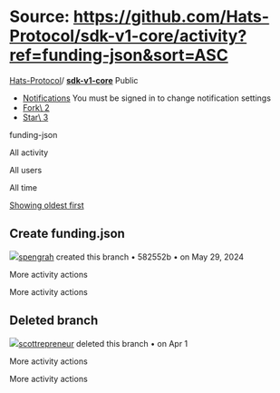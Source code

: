 # Source: https://github.com/Hats-Protocol/sdk-v1-core/activity?ref=funding-json&sort=ASC

[Hats-Protocol](https://github.com/Hats-Protocol)/ **[sdk-v1-core](https://github.com/Hats-Protocol/sdk-v1-core)** Public

- [Notifications](https://github.com/login?return_to=%2FHats-Protocol%2Fsdk-v1-core) You must be signed in to change notification settings
- [Fork\\
2](https://github.com/login?return_to=%2FHats-Protocol%2Fsdk-v1-core)
- [Star\\
3](https://github.com/login?return_to=%2FHats-Protocol%2Fsdk-v1-core)


funding-json

All activity

All users

All time

[Showing oldest first](https://github.com/Hats-Protocol/sdk-v1-core/activity?ref=funding-json)

## Create funding.json

[![](https://avatars.githubusercontent.com/u/13247381?s=80&v=4)spengrah](https://github.com/spengrah) created this branch • 582552b •
on May 29, 2024

More activity actions

More activity actions

## Deleted branch

[![](https://avatars.githubusercontent.com/u/1778380?s=80&v=4)scottrepreneur](https://github.com/scottrepreneur) deleted this branch •
on Apr 1

More activity actions

More activity actions
